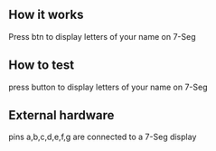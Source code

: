 <!---

This file is used to generate your project datasheet. Please fill in the information below and delete any unused
sections.

You can also include images in this folder and reference them in the markdown. Each image must be less than
512 kb in size, and the combined size of all images must be less than 1 MB.
-->

## How it works

Press btn to display letters of your name on 7-Seg

## How to test

press button to display letters of your name on 7-Seg

## External hardware

pins a,b,c,d,e,f,g are connected to a 7-Seg display
